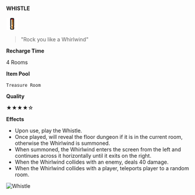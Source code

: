 #### **WHISTLE**
![Whistle](/resources/gfx/items/collectibles/whistle.png "Whistle")

> "Rock you like a Whirlwind"

**Recharge Time**

4 Rooms

**Item Pool**

```
Treasure Room
```

**Quality**

★★★★☆

**Effects**
- Upon use, play the Whistle.
- Once played, will reveal the floor dungeon if it is in the current room, otherwise the Whirlwind is summoned.
- When summoned, the Whirlwind enters the screen from the left and continues across it horizontally until it exits on the right.
- When the Whirlwind collides with an enemy, deals 40 damage.
- When the Whirlwind collides with a player, teleports player to a random room.

![Whistle](/gifs/whistle.gif "Whistle")

